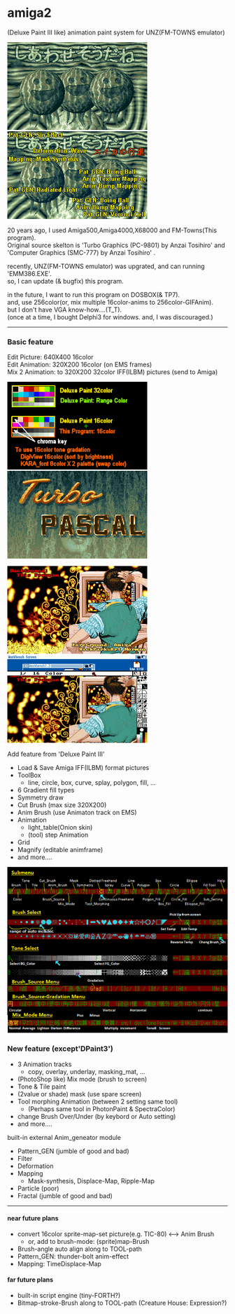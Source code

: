 # amiga2
 (Deluxe Paint III like) animation paint system for UNZ(FM-TOWNS emulator)  

![スイカの行進](https://github.com/clouddan4/amiga2/blob/master/SUIKA.gif)
![スイカの行進](https://github.com/clouddan4/amiga2/blob/master/SUIKA.png)

20 years ago, I used Amiga500,Amiga4000,X68000 and FM-Towns(This program).  
Original source skelton is 'Turbo Graphics (PC-9801) by Anzai Tosihiro' and  
 'Computer Graphics (SMC-777) by Anzai Tosihiro' .  

recently, UNZ(FM-TOWNS emulator) was upgrated, and can running 'EMM386.EXE'.  
so, I can update (& bugfix) this program.  

in the future, I want to run this program on DOSBOX(& TP7).  
and, use 256color(or, mix multiple 16color-anims to 256color-GIFAnim).  
but I don't have VGA know-how....(T_T).  
(once at a time, I bought Delphi3 for windows. and, I was discouraged.)  

---

### Basic feature
Edit Picture:   640X400 16color  
Edit Animation: 320X200 16color (on EMS frames)  
Mix 2 Animation: to 320X200 32color IFF(ILBM) pictures (send to Amiga) 

![16color](https://github.com/clouddan4/amiga2/blob/master/16color.png)
![32color](https://github.com/clouddan4/amiga2/blob/master/32COLOR.gif)

![TREE4](https://github.com/clouddan4/amiga2/blob/master/TREE4.gif)
![TREE4](https://github.com/clouddan4/amiga2/blob/master/DP3_TREE.png)

Add feature from 'Deluxe Paint III'
- Load & Save Amiga IFF(ILBM) format pictures
- ToolBox
	- line, circle, box, curve, splay, polygon, fill, ...
- 6 Gradient fill types
- Symmetry draw
- Cut Brush (max size 320X200)
- Anim Brush (use Animaton track on EMS)
- Animation
	- light_table(Onion skin)
	- (tool) step Animation
- Grid
- Magnify (editable animframe)
- and more....

![16color](https://github.com/clouddan4/amiga2/blob/master/submenu.png)

### New feature (except'DPaint3')
- 3 Animation tracks
	- copy, overlay, underlay, masking_mat, ...
- (PhotoShop like) Mix mode (brush to screen)
- Tone & Tile paint
- (2value or shade) mask (use spare screen)
- Tool morphing Animation (between 2 setting same tool)
	- (Perhaps same tool in PhotonPaint & SpectraColor)
- change Brush Over/Under (by keybord or Auto setting)
- and more....

built-in external Anim_geneator module
- Pattern_GEN (jumble of good and bad)
- Filter
- Deformation
- Mapping
	- Mask-synthesis, Displace-Map, Ripple-Map
- Particle (poor)
- Fractal (jumble of good and bad)

---

#### near future plans
- convert 16color sprite-map-set picture(e.g. TIC-80) <--> Anim Brush
	- or, add to brush-mode: (sprite)map-Brush
- Brush-angle auto align along to TOOL-path
- Pattern_GEN: thunder-bolt anim-effect
- Mapping: TimeDisplace-Map

#### far future plans
- built-in script engine (tiny-FORTH?)
- Bitmap-stroke-Brush along to TOOL-path (Creature House: Expression?)


